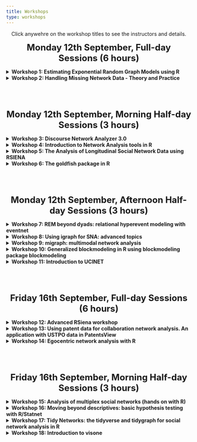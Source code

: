 ```yaml
---
title: Workshops
type: workshops
---
```

<p align="center">Click anywehre on the workshop titles to see the instructors and details.</p>

**<p align="center"><font size="5">Monday 12th September, Full-day Sessions (6 hours)</font></p>**

<details>
<summary><b>Workshop 1: Estimating Exponential Random Graph Models using R</b></summary>
<p>&nbsp;</p>

**Michael T Heaney**, University of Glasgow (Michael.Heaney@glasgow.ac.uk)
<p>&nbsp;</p>

This workshop introduces the theory, methods, and R programming behind the estimation of Exponential Random Graph Models (ERGMs). Topics include endogenous model terms, specification, Markov Chain Monte Carlo (MCMC) estimation, convergence, goodness of fit, one‐mode ERGMs, two‐ mode ERGMS, and TERGMs.
</details>

<details>
<summary><b>Workshop 2: Handling Missing Network Data - Theory and Practice</b></summary>
<p>&nbsp;</p>

**Robert W Krause**, Free University Berlin (robert.w.krause@fu-berlin.de)
<p>&nbsp;</p>

Missing data are an all too common problem in network research. Due to the dependencies between the nodes, the very object of our studies, these missings constitute a far bigger problem in networks than they do for non-network data. Having given the workshop multiple times now, the empirical evidence suggests that a simple three hour workshop is not enough to properly dive into this complex problem. Therefore the workshop will be offered for six hours for the first time. In the first three hours of this workshop, we will discuss the theoretical and practical implications of missing data (What actually is missing data? What does it do to my data? How does it bias my results? Which treatments exist? What are their pros and cons?) and, crucially, relate these directly to your field(s) of study, your current missing data problems.
<p>&nbsp;</p>

In the second part of the workshop we will make use of state of the art missing data treatments (multiple imputation with Bayesian ERGMs and/or SAOMs) to get hands on experience on how to handle missing data. This part will require some basic knowledge of ERGMs and SAOMs and thus includes a crash course in these model families - if scheduling allows, a visit to the introductory workshops on (B)ERGM or SAOM will of course be helpful. Where possible (given data and prior knowledge in R and the respective model families), participants will also have the opportunity to run models on their own data to obtain first imputations for their future analyses. Additionally, the workshop will also feature potential treatments for missing nodal attribute data.
<p>&nbsp;</p>

The workshop is open to all, especially the first three hours. The second three hours, too, are open to all, but participants with prior experience in ERGMs and SAOMs will profit most from this part. However, introductory material will be provided before hand and a short introduction in the nature of these model families will be given.
</details>

<p>&nbsp;</p>
<p>&nbsp;</p>

**<p align="center"><font size="5">Monday 12th September, Morning Half-day Sessions (3 hours)</font></p>**

<details>
<summary><b>Workshop 3: Discourse Network Analyzer 3.0</b></summary>
<p>&nbsp;</p>

**Philip Leifeld**, University of Essex (philip.leifeld@essex.ac.uk)
<p>&nbsp;</p>

Discourse Network Analyzer (DNA) is a desktop application with a graphical user interface for annotating text data with actor-based statements and exporting the data as networks. It was designed for the analysis of policy debates as temporal networks. The user loads source material, such as newspaper articles, speeches, or similar into the software, defines the variables a statement is comprised of, such as person, organisation, concept, and agreement, adds statements to the text while reading, and then exports a network of statements, such as an actor x actor congruence network, a bipartite graph of actors and concepts, or a series of temporal snapshots of how the actor network evolves over time. Discourse Network Analyzer can export to visone and Ucinet, and there is an associated R package called rDNA for direct interaction between DNA and R, which facilitates data transfer and adds techniques for analysing the resulting networks.
<p>&nbsp;</p>

The new version 3.0 of Discourse Network Analyzer has been developed since 2021 and will be released this summer. The three-hour workshop introduces the software and gives an overview of what kinds of networks to export and how to analyse them in the separate network analysis software visone.
<p>&nbsp;</p>

Participants are required to install Java (e.g., Adopt OpenJDK 11 from https://adoptopenjdk.net/) and download Discourse Network Analyzer along with its manual and sample database from https://github.com/leifeld/dna as well as visone from https://visone.ethz.ch before the workshop begins.
</details>



<details>
<summary><b>Workshop 4: Introduction to Network Analysis tools in R</b></summary>
<p>&nbsp;</p>

**Michal Bojanowski**, Kozminski University (mbojanowski@kozminski.edu.pl)
**Lorien Jasny**, University of Exeter
<p>&nbsp;</p>

Those wishing to use the R programming language for network analysis now have a plethora of choices when it comes to libraries. In this workshop, we survey the main packages used for network data management, analysis, and visualization. We will cover 1) importing network data (from actual files), 2) network objects and attributes, 3) computing basic descriptives (attribute distribution, mixing matrix, density, degrees, betweenness, closeness), and 4) visualization (layouts, node aesthetics). These will be done side by side for the different packages, as well as discussion of the strengths and weaknesses of each. We conclude with time for attendees to work either on toy datasets or with their own data with help from instructors. This workshop is a unification of workshops "Using R and 'igraph' for Social Network Analysis" and "Introduction to Social Network Analysis with R and statnet" that has been offered on Sunbelt and EUSN conferences since 2011. It will serve as an introduction for those wishing to take "Moving beyond descriptives", "Using 'igraph' for SNA: advanced topics", "An introduction to ERGM with Statnet", or other Statnet-related workshops on the program.
</details>

<details>
<summary><b>Workshop 5: The Analysis of Longitudinal Social Network Data using RSIENA</b></summary>
<p>&nbsp;</p>

**Per Block**, University of Oxford (per.block@sociology.ox.ac.uk)
<p>&nbsp;</p>

This workshop is about analysing social networks panel data, understood here as two or more repeated observations of a directed graph on a given node set (usually between 20 and a few hundred nodes). The workshop teaches the statistical method to analyze such data, for which a tutorial is given in “Snijders, T.A.B., Steglich, C.E.G., and van de Bunt, G.G. (2010), Introduction to actor-based models for network dynamics (Social Networks, 32, 44-60)”. The method is implemented in RSiena, a package of the statistical system R. The workshop will demonstrate the basics of using RSiena. Attention will be paid to the underlying statistical methodology, to examples, and to the use of the software.
<p>&nbsp;</p>

The statistical model is the actor-oriented model where the nodes are actors whose choices determine the network evolution. This allows to include various network effects (reciprocity, transitivity, popularity, etc.), effects of individual covariates (covariates connected to the sender, the receiver, or the similarity between sender and receiver), and of dyadic covariates.
<p>&nbsp;</p>

An important extension is to have, in addition to the network, one or more actor variables that evolve in mutual dependence with the network; an example is a friendship network of adolescents where drinking behavior is a relevant actor variable which influences, and is influenced by, the friendship network. This leads to models for the simultaneous dynamics (‘co-evolution') of networks and behavior, which are a special option in RSiena.
<p>&nbsp;</p>

The first part of the workshop will focus on the intuitive understanding of the model and operation of the software. The second part will present models for the simultaneous dynamics of networks and behavior and other more advanced topics such as model specification, multivariate networks, and goodness of fit checking.
<p>&nbsp;</p>

Further information about this method can be found at the SIENA website (http://www.stats.ox.ac.uk/~snijders/siena).
<p>&nbsp;</p>

Prerequisites:
<p>&nbsp;</p>

Course participants should have a basic understanding of model-based statistical inference (say, logistic regression), some prior knowledge of social networks, and should have had some basic exposure to the R statistical software environment. They are expected to bring their own laptop to the course (Windows, Mac or Linux), with the R statistical software environment and the RSiena package pre-installed. Participants for whom R is new are requested to learn the basics of R before the workshop: how to run R and how to give basic R commands. This is to reduce the amount of new material to digest at the workshop itself. The Siena website (RSiena tab) has some links which can be helpful for this purpose. Further instructions will be given before the conference starts
</details>

<details>
<summary><b>Workshop 6: The goldfish package in R</b></summary>
<p>&nbsp;</p>

**Christoph Stadtfeld**, ETH Zürich
**James Hollway**, Graduate Institute, Geneva
**Marion Hoffman**, IAST
**Alvaro Uzaheta**, ETH social networks lab (alvaro.uzaheta@gess.ethz.ch)
<p>&nbsp;</p>

Goldfish is an R package for analyzing relational event data using a variety of models. In particular, it implements different types of Dynamic Network Actor Models (DyNAMs), a class of models tailored to the study of actor-oriented processes. Goldfish also implements different versions of tie-oriented relational event models.
<p>&nbsp;</p>

The workshop participants will learn to describe relational event data in R, estimate different models with the goldfish package, inspect and interpret results.
<p>&nbsp;</p>

Prerequisites:
<p>&nbsp;</p>

Course participants should be familiar with R and model-based statistical inference (such as logistic regression). They are expected to bring their laptop to the course with the R statistical software environment, the goldfish package, and dependencies installed.
<p>&nbsp;</p>

More information about the package and installation is available on Github: https://github.com/snlab-ch/goldfish
</details>

<p>&nbsp;</p>
<p>&nbsp;</p>

**<p align="center"><font size="5">Monday 12th September, Afternoon Half-day Sessions (3 hours)</font></p>**

<details>
<summary><b>Workshop 7: REM beyond dyads: relational hyperevent modeling with eventnet</b></summary>
<p>&nbsp;</p>

**Juergen Lerner**, University of Konstanz (juergen.lerner@uni-konstanz.de)
**Alessandro Lomi**, Università della Svizzera italiana
<p>&nbsp;</p>

Networks of social relations and communication networks frequently generate information on repeated interaction over time. This information typically takes the form of relational event sequences - streams of time-ordered events connecting social actors. Examples of relational events are common. Conversations, email communication, interaction among members of teams, participation in social gatherings or in peer-production projects, are all examples of interactive settings that may generate observable streams of relational events. In this workshop we will specifically discuss "polyadic" social interaction processes in which events can connect varying and potentially large numbers of actors simultaneously. Examples of such polyadic events (or "hyperevents") include sequences of meeting events or social gatherings, connecting all of their participants simultaneously, or multicast (i.e., "one-to-many") communication events such as emails in which one actor sends the same message to several receivers.
<p>&nbsp;</p>

This half-day workshop provides a hands-on introduction to relational hyperevent models (RHEM). We start with an informal discussion of the research questions (or network effects) that can be addressed by a RHEM analysis of meeting events extracted from contact diaries and illustrate practical analysis of the famous Davis, Gardner, and Gardner "Deep South / Southern Women" data with the open-source software eventnet (https://github.com/juergenlerner/eventnet). In the second part of this workshop we will discuss directed relational hyperevents resulting from multicast communication and illustrated by an analysis of the Enron email data.
<p>&nbsp;</p>

The workshop is targeted at participants interested in statistical modeling of networks based on relational event data - with a specific focus on polyadic, multicast, or one-to-many interaction events. Participation to the workshop does not assume any particular prior knowledge or experience with statistical models for social networks. Participants are invited to informally point us to their own research projects, which may possibly be addressed by a RHEM analysis, prior to the workshop.
<p>&nbsp;</p>

References:
<p>&nbsp;</p>

Lerner and Lomi (2020). Reliability of relational event model estimates under sampling: How to fit a relational event model to 360 million dyadic events. Network science, 8(1), 97-135.
<p>&nbsp;</p>

Lerner, Lomi, Mowbray, Rollings, and Tranmer (2021). Dynamic network analysis of contact diaries. Social Networks, 66, 224-236.
<p>&nbsp;</p>

Lerner and Lomi (2021). Relational hyperevent models for polyadic interaction networks. arXiv preprint arXiv:2112.10552.
<p>&nbsp;</p>

Lerner and Lomi (2022). A dynamic model for the mutual constitution of individuals and events. Journal of Complex Networks (to appear).
</details>

<details>
<summary><b>Workshop 8: Using igraph for SNA: advanced topics</b></summary>
<p>&nbsp;</p>

**Michal Bojanowski**, Kozminski University (mbojanowski@kozminski.edu.pl)
<p>&nbsp;</p>

Package igraph (Csardi and Nepusz 2006) is one of the main packages for network data handling, visualization and (descriptive) analysis. We take a deeper dive into the capabilities and focus on: (1) Indexing/subscripting network objects: querying nodes/ties by their properties and properties of ties/nodes they are incident upon. (2) Advanced visualization techniques (3) Studying connectivity (paths, connected components, cliques) (4) Network homophily, segregation and community detection. The workshop is designed for users familiar with the basics of R and ‘igraph,’ such as covered in the workshop “Introduction to Network Analysis Tools in R.” Elements of this workshop have been previously available as a part of “Using R and ‘igraph’ for Social Network Analysis” workshop offered on Sunbelt and EUSN conferences since 2011. This document is also designed for self-study with code examples and data from publicly available sources.
</details>

<details>
<summary><b>Workshop 9: migraph: multimodal network analysis</b></summary>
<p>&nbsp;</p>

**James Hollway**, Graduate Institute, Geneva (james.hollway@graduateinstitute.ch)
**Jael Tan**, Graduate Institute, Geneva
**Andrea Biswas Tortajada**, Graduate Institute, Geneva
<p>&nbsp;</p>

The fields, arenas, or social spaces in which action takes place are never unidimensional but contain multiple types of actors and relations. Yet a common approach has been to ‘project’ any multimodal network data collected to one-mode networks to leverage existing network analytic packages. However, as outlined in Knoke, Diani, Hollway and Christopoulos’ (2021) Multimodal Political Networks, such an approach is no longer necessary as a host of techniques are readily available to those who wish to analyse multimodal networks.
<p>&nbsp;</p>

This workshop introduces migraph, a new, complementary R package for the analysis of networks including multimodal and multilevel networks. It builds upon and works natively with igraph, sna/network, and tidygraph objects, as well as edgelists and adjacency and incidence matrices, and so works well with your existing workflows. Its functions work equally well with one-mode and two-mode (and sometimes three-mode or multilevel) network data, offering appropriate normalisations, procedures, and sensible defaults for different classes and types of networks. In addition to measures for e.g. centrality and cohesion, the package includes routines for CUG and QAP tests, blockmodelling, and MRQAP that work with two-mode networks.
<p>&nbsp;</p>

The goal of this workshop is to provide an overview of multimodal network analysis and to teach participants how to conduct analyses on multimodal network data using the migraph package. The practical elements make use of R scripts, and so familiarity with R is recommended. Participants can bring their own research problems and data and, depending on the number of participants, remaining time can be used to discuss them.
</details>

<details>
<summary><b>Workshop 10: Generalized blockmodeling in R using blockmodeling package blockmodeling</b></summary>
<p>&nbsp;</p>

**Aleš Žiberna**, University of Ljubljana (Ales.Ziberna@fdv.uni-lj.si)
**Marjan Cugmas**, University of Ljubljana
<p>&nbsp;</p>

The workshop will cover generalized blockmodeling (Doreian et al., 2005; Žiberna, 2007) of mainly one-mode binary and valued networks in R using "blockmodeling" package (Žiberna, 2021). Only basic knowledge of R and networks/graphs is required. The workshop will cover matrix representation of the network, plotting of such matrices, and of course, clustering the units in the network, that is blockmodeling. Clustering units based on structural, regular and generalized equivalence will be covered. The later implies that also pre-specified blockmodeling will be covered. All aspects of blockmodeling with the blockmodeling package from preparing the data through calling the optimization function (including setting appropriate parameters) to plotting and interpreting the results will be covered. In case of sufficient time and expressed interest, blockmodeling two-mode, multilevel, and linked networks can also discussed.
</details>

<details>
<summary><b>Workshop 11: Introduction to UCINET</b></summary>
<p>&nbsp;</p>

**Srinidhi Vasudevan**, University of Greenwich (Srinidhi.Vasudevan@greenwich.ac.uk)
**Anna Piazza**, University College London
<p>&nbsp;</p>

To Be Confirmed.
</details>

<p>&nbsp;</p>
<p>&nbsp;</p>

**<p align="center"><font size="5">Friday 16th September, Full-day Sessions (6 hours)</font></p>**

<details>
<summary><b>Workshop 12: Advanced RSiena workshop</b></summary>
<p>&nbsp;</p>

**Tom A.B. Snijders**, University of Groningen / University of Oxford (t.a.b.snijders@rug.nl)
<p>&nbsp;</p>

This workshop is intended for participants who have experience in working with RSiena.
<p>&nbsp;</p>

Topics treated will be the following – all in the framework of modelling network panel data using the RSiena package.
<p>&nbsp;</p>

• Multivariate networks: cross-network effects; with attention to the associated hierarchy requirements.
• Two-mode networks.
• Co-evolution of two-mode and one-mode networks.
• Valued networks (two kinds: networks with weak and strong ties; signed networks).
• Multilevel estimation using sienaBayes.
• Parameter interpretation: semi-standardized parameters: entropy-based approach to explained variation.
<p>&nbsp;</p>

SIENA website: http://www.stats.ox.ac.uk/~snijders/siena
</details>

<details>
<summary><b>Workshop 13: Using patent data for collaboration network analysis. An application with USTPO data in PatentsView</b></summary>
<p>&nbsp;</p>

**Pablo Galaso**, Universidad de la Republica (pablogalaso@gmail.com)
**Sergio Palomeque**, Universidad de la Republica
<p>&nbsp;</p>

This workshop aims to provide practical training in the use of patent data for the study of collaborative networks. Patent data is a source of information on invention developments at the level of regions, countries, cities, or other types of sub-national dimensions. One of the difficulties of this type of administrative records is that patent offices do not assign a unique identifier to inventors or owners and, for this reason, the analysis of linkages between agents is not always possible. In recent years, various efforts have been made to disambiguate patents. Among them, the PatentsView project stands out (https://patentsview.org/), which works with patents registered at the United States Patent and Trademark Office (USPTO) by applying an algorithm that analyses each registration and determines whether two agents can be the same. From this information, it is possible to construct incidence matrices linking inventors, owners (i.e. firms and organisations), cities, regions, countries or even technologies. These data may reflect either co-partnership or co-authorship between actors (e.g. two inventors involved in the same patent). However, this does not necessarily imply collaboration, which is why some scholars propose to apply Back Bone Extraction (BBE) techniques that allows to identify significant links to approach the phenomenon of collaboration.
<p>&nbsp;</p>

The workshop will provide participants with information on how to access the raw data available in the PatentsView platform, different ways of systematising this information to build networks, some BBE techniques to define meaningful links and certain specificities of the study of the topological structure in this type of networks. An overview of the meaning and usefulness of an important part of the tables available on the platform will be given. Finally, examples of research works that have used them will be presented and some of the general limitations of this type of data, as well as those particular to PatentsView, will be discussed. Special emphasis will be placed on the technologies associated with patents and how to use them from a social network analysis perspective, allowing this methodology to be applied to units of analysis that are not people or organisations, but rather technological fields.
<p>&nbsp;</p>

The specific objectives offered by the workshop to its participants are: (i) to become familiar with patent data and its usefulness for the study of network analysis, (ii) to become familiar with the main literature on the subject, (iii) to download USPTO data available through the PatentsView platform, (iv) to learn about and process the different tables included in the database, (v) to build different types of collaborative networks from this data, and (vi) to analyse these networks, emphasising some stylised facts common to this type of interactions.
<p>&nbsp;</p>

Previous knowledge of the participants: it is recommended (although not exclusive) that attendees have a basic knowledge of R and RStudio, as well as a general knowledge of Social Network Analysis.
</details>

<details>
<summary><b>Workshop 14: Egocentric network analysis with R</b></summary>
<p>&nbsp;</p>

**Raffaele Vacca**, University of Milan (raffaele.vacca@unimi.it)
<p>&nbsp;</p>

This workshop is an introduction to the R programming language and its tools to represent, manipulate and analyze egocentric or personal network data. No previous familiarity with R is required. To participate you only need a laptop with R and RStudio installed. Topics include: introduction to ego-network research and data; introduction to data structures and network objects in R; visualizing ego-networks; calculating measures on ego-network composition and structure; converting your ego-network measures to general R functions; applying your functions to many ego-networks. The workshop emphasizes R tidyverse packages for data science. We'll show how tidyverse functions can be used to easily conduct common operations in egocentric network analysis and to scale them up to large collections of ego-networks. We'll cover both base R functions and specific packages for network analysis (igraph, network, egor), data management (dplyr) and programming (purrr). We'll also provide a brief introduction to the egor package for ego-network analysis, and pointers to further resources to learn more about it. This workshop has been taught for the past nine years at several international conferences, including INSNA's Sunbelt and EUSN meetings. It draws on concepts and methods discussed in "Conducting personal network research: A practical guide" by Christopher McCarty, Miranda Lubbers, Raffaele Vacca and José Luis Molina (Guilford Press)
<p>&nbsp;</p>

 More details on the workshop's materials, history and instructor are here: raffaelevacca.com/egonet-r.
</details>

<p>&nbsp;</p>
<p>&nbsp;</p>

**<p align="center"><font size="5">Friday 16th September, Morning Half-day Sessions (3 hours)</font></p>**

<details>
<summary><b>Workshop 15: Analysis of multiplex social networks (hands on with R)</b></summary>
<p>&nbsp;</p>

**Matteo Magnani**, Uppsala University (matteo.magnani@it.uu.se)
<p>&nbsp;</p>

A multiplex network is a network where actors are connected through different types of ties, such as individuals “working together”, “being friend”, etc. These different types of connections are also known as layers.
<p>&nbsp;</p>

The workshop covers several topics in multiplex network analysis, including a selection of: community detection, layer comparison methods, actor measures, data exploration and network generation, depending on time and interest of the participants. For each topic, a quick presentation of the relevant theory and methods is followed by a practical application on a real pedagogical dataset. Part of the presented theory is covered in the book “Multilayer Social Networks” and in recent survey articles, such as “Community detection in multiplex networks” (ACM Computing Surveys) and “Quantifying layer similarity in multiplex networks: a systematic study” (Royal Society Open Science), and in several research papers developed in different fields by different authors.
<p>&nbsp;</p>

The short theoretical presentations are all meant to provide the necessary knowledge to perform practical exercises with network analysis software. This is an updated version of a workshop already given at previous conferences (including SunBelt and EUSN).
<p>&nbsp;</p>

In this workshop we will use the multinet library, available on the CRAN archive since 2017. Only limited knowledge of R is needed, as we will mainly use library functions. However, knowledge of R and igraph can be useful to understand some topics in more detail.
<p>&nbsp;</p>

The proposed duration is 3 hours (including breaks), and the target are researchers at any level of seniority interested in an introduction to multiplex networks.
<p>&nbsp;</p>

The lecturer has authored several research and survey articles on multilayer networks during the last 11 years, is the main author of the software, and is a Distinguished University Teacher at Uppsala University.
</details>

<details>
<summary><b>Workshop 16: Moving beyond descriptives: basic hypothesis testing with R/Statnet</b></summary>
<p>&nbsp;</p>

**Lorien Jasny**, University of Exeter (L.Jasny@exeter.ac.uk)
<p>&nbsp;</p>

This workshop will cover basic statistical methods for network analysis within the R/statnet platform. The approach taken is practical rather than theoretical, with emphasis on simple, robust methods for hypothesis testing and exploratory data analysis of single and multi-network data sets. Topics include: permutation tests for marginal relationships between node or graph-level indices and covariates and when you can use standard regression methods; Monte Carlo tests for structural biases; Quadratic Assignment Procedure (QAP), network correlation, autocorrelation, and regression; baseline models and conditional uniform graph tests; and exploratory multivariate analysis of multi-network data sets. We will also cover interpreting R code in existing functions and writing your own functions. We discuss briefly how these methods relate to Exponential Random Graph models (ERGM), but the focus of this workshop is on non-ERGM statistical methods.
<p>&nbsp;</p>

Prerequisites: Some prior exposure to R, but extensive experience is not assumed. Completion of the “Introduction to Network Analysis with R” workshop session is suggested for those new to R. Familiarity with the basic concepts of descriptive network analysis (e.g., centrality scores, network visualization) is strongly recommended. Participants are recommended to bring a laptop with R, RStudio, and statnet installed. Sample data and code will be provided.
</details>

<details>
<summary><b>Workshop 17: Tidy Networks: the tidyverse and tidygraph for social network analysis in R</b></summary>
<p>&nbsp;</p>

**Matthew Smith**, Edinburgh Napier University (M.Smith3@napier.ac.uk)
**Yasaman Sarabi**, Edinburgh Business School, Heriot-Watt University
<p>&nbsp;</p>

This 3-hour workshop provides an introduction to the R programming language for those without any previous or limited experience. It will introduce the tidyverse – a set of functions and packages for data processing, cleaning, and visualisation in R. In particular, we will focus on dplyr for data processing, ggplot2 for visualisation, and Rmarkdown for creating reports. We will go on to demonstrate how the tidyverse can be applied to social network analysis - more specifically through the use of the tidygraph package. The tidygraph permits you to utilise the underlying grammar structure of the tidyverse when dealing with graph objects in R. By using the tidygraph package you can manage edgelists and network attributes in a single object, along with implementing analysis on these objects. The tidyverse allows you to create tidy data frames, whilst the tidygraph allows you to create tidy graph objects – or tidy networks!
<p>&nbsp;</p>

By the end of the session participants should be able to:
<p>&nbsp;</p>

• Use R and RStudio.
• Make use of the tidyverse for data processing – more specifically preparing datasets for SNA.
• Visualising networks in R using ggplot2 (part of the tidyverse) and tidygraph.
• Create tidygraph objects and undertake some initial network analysis using the tidygraph package.
<p>&nbsp;</p>

Target group: Individuals new to R, or those with limited R experience. These users will benefit from gaining an insight into how to use R for data processing and social network analysis following the tidy philosophy.
<p>&nbsp;</p>

Requirements: No prior knowledge of R is required as an introduction will be provided.
<p>&nbsp;</p>

Matthew Smith is a lecturer at Edinburgh Napier University. Yasaman Sarabi is an assistant professor at Edinburgh Business School, Heriot-Watt University. Both have experience delivering similar workshops at Sunbelt and EUSN conferences, including EUSN 2019 where this workshop was offered.
</details>

<details>
<summary><b>Workshop 18: Introduction to visone</b></summary>
<p>&nbsp;</p>

**Julian Müller**, ETH Zürich / Università della Svizzera italiana (julian.mueller@gess.ethz.ch)
<p>&nbsp;</p>

This workshop offers a hands-on introduction to visone (ital. mink), a free software tool that combines comprehensive means for analysis with unique visualization capabilities. The software features many standard and non-standard methods for analysis and visualization of networks, and offers a powerful graphical user interface.
<p>&nbsp;</p>

After a brief overview of visone's design and features, we will explore some of visone's core functionality. Using example network analyses, we will produce presentations of findings step-by-step, starting from input data and arriving at publication-quality information visualizations.
<p>&nbsp;</p>

Visone is written in Java and freely available at http://www.visone.info. It is advisable to bring a laptop running Windows, MacOS, or Linux, preferably with Java 8 or newer already installed.
</details>